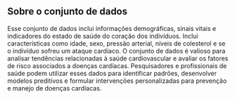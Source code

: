 ## Sobre o conjunto de dados

Esse conjunto de dados inclui informações demográficas, sinais vitais e indicadores do estado de saúde do coração dos indivíduos. Inclui características como idade, sexo, pressão arterial, níveis de colesterol e se o indivíduo sofreu um ataque cardíaco. O conjunto de dados é valioso para analisar tendências relacionadas à saúde cardiovascular e avaliar os fatores de risco associados a doenças cardíacas. Pesquisadores e profissionais de saúde podem utilizar esses dados para identificar padrões, desenvolver modelos preditivos e formular intervenções personalizadas para prevenção e manejo de doenças cardíacas.
